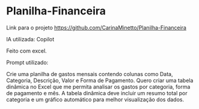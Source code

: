# Planilha-Financeira

Link para o projeto
https://github.com/CarinaMinetto/Planilha-Financeira

IA utilizada:
Copilot

Feito com excel.

Prompt utilizado:

Crie uma planilha de gastos mensais contendo colunas como Data, Categoria, Descrição, Valor e Forma de Pagamento. Quero criar uma tabela dinâmica no Excel que me permita analisar os gastos por categoria, forma de pagamento e mês. A tabela dinâmica deve incluir um resumo total por categoria e um gráfico automático para melhor visualização dos dados.
